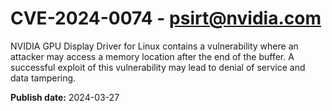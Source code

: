 # CVE-2024-0074 - psirt@nvidia.com

NVIDIA GPU Display Driver for Linux contains a vulnerability where an attacker may access a memory location after the end of the buffer. A successful exploit of this vulnerability may lead to denial of service and data tampering.

**Publish date:** 2024-03-27
